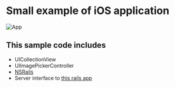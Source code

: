 # Small example of iOS application

![App](http://www.ey-office.com/images/photo_sns_app.png)

## This sample code includes

*  UICollectionView
*  UIImagePickerController
*  [NSRails](https://github.com/dingbat/nsrails)
*  Server interface to [this rails app](https://github.com/yuumi3/photo_sns_server)

